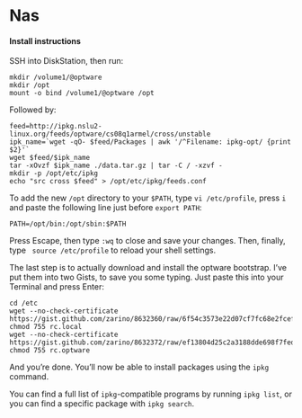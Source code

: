 # Nas

#### Install instructions 

SSH into DiskStation, then run:

```
mkdir /volume1/@optware
mkdir /opt
mount -o bind /volume1/@optware /opt
```
Followed by:

```
feed=http://ipkg.nslu2-linux.org/feeds/optware/cs08q1armel/cross/unstable
ipk_name=`wget -qO- $feed/Packages | awk '/^Filename: ipkg-opt/ {print $2}'`
wget $feed/$ipk_name
tar -xOvzf $ipk_name ./data.tar.gz | tar -C / -xzvf -
mkdir -p /opt/etc/ipkg
echo "src cross $feed" > /opt/etc/ipkg/feeds.conf
```

To add the new ``` /opt ``` directory to your ``` $PATH ```, type ``` vi /etc/profile ```, press ``` i ``` and paste the following line just before ``` export PATH ```:
```
PATH=/opt/bin:/opt/sbin:$PATH
```
Press Escape, then type ```:wq``` to close and save your changes. Then, finally, type ``` source /etc/profile``` to reload your shell settings.

The last step is to actually download and install the optware bootstrap. I’ve put them into two Gists, to save you some typing. Just paste this into your Terminal and press Enter:
```
cd /etc
wget --no-check-certificate https://gist.github.com/zarino/8632360/raw/6f54c3573e22d07cf7fc68e2fcef4a50623fdff2/rc.local
chmod 755 rc.local
wget --no-check-certificate https://gist.github.com/zarino/8632372/raw/ef13804d25c2a3188dde698f7fede1f96a36c073/rc.optware
chmod 755 rc.optware
```

And you’re done. You’ll now be able to install packages using the ```ipkg``` command.

You can find a full list of ```ipkg```-compatible programs by running ```ipkg list```, or you can find a specific package with ```ipkg search```.


